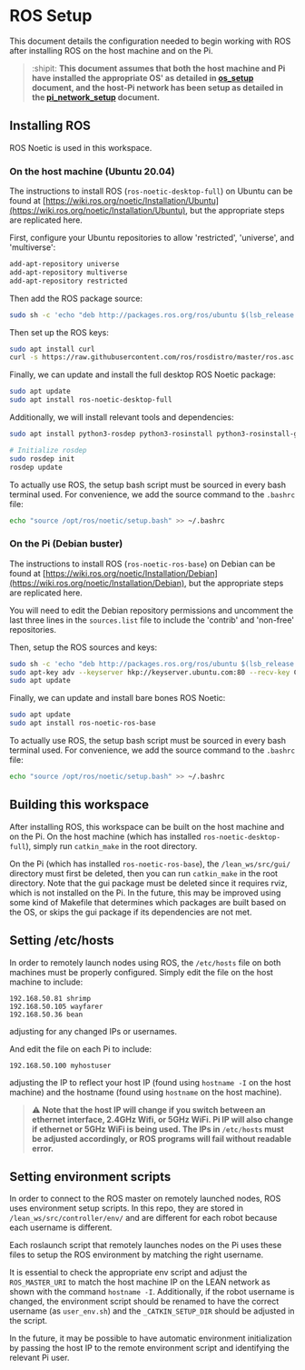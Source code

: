 # ROS Setup

This document details the configuration needed to begin working with ROS after installing ROS on the host machine and on the Pi.

> :shipit: **This document assumes that both the host machine and Pi have installed the appropriate OS' as detailed in [os_setup](./os_setup.md) document, and the host-Pi network has been setup as detailed in the [pi_network_setup](./pi_network_setup.md) document.**

## Installing ROS

ROS Noetic is used in this workspace.

### On the host machine (Ubuntu 20.04)

The instructions to install ROS (`ros-noetic-desktop-full`) on Ubuntu can be found at [https://wiki.ros.org/noetic/Installation/Ubuntu](https://wiki.ros.org/noetic/Installation/Ubuntu), but the appropriate steps are replicated here.

First, configure your Ubuntu repositories to allow 'restricted', 'universe', and 'multiverse':
```bash
add-apt-repository universe
add-apt-repository multiverse
add-apt-repository restricted
```

Then add the ROS package source:
```bash
sudo sh -c 'echo "deb http://packages.ros.org/ros/ubuntu $(lsb_release -sc) main" > /etc/apt/sources.list.d/ros-latest.list'
```

Then set up the ROS keys:
```bash
sudo apt install curl
curl -s https://raw.githubusercontent.com/ros/rosdistro/master/ros.asc | sudo apt-key add -
```

Finally, we can update and install the full desktop ROS Noetic package:
```bash
sudo apt update
sudo apt install ros-noetic-desktop-full
```

Additionally, we will install relevant tools and dependencies:
```bash
sudo apt install python3-rosdep python3-rosinstall python3-rosinstall-generator python3-wstool build-essential

# Initialize rosdep
sudo rosdep init
rosdep update
```

To actually use ROS, the setup bash script must be sourced in every bash terminal used. For convenience, we add the source command to the `.bashrc` file:
```bash
echo "source /opt/ros/noetic/setup.bash" >> ~/.bashrc
```

### On the Pi (Debian buster)

The instructions to install ROS (`ros-noetic-ros-base`) on Debian can be found at [https://wiki.ros.org/noetic/Installation/Debian](https://wiki.ros.org/noetic/Installation/Debian), but the appropriate steps are replicated here.

You will need to edit the Debian repository permissions and uncomment the last three lines in the `sources.list` file to include the 'contrib' and 'non-free' repositories.

Then, setup the ROS sources and keys:
```bash
sudo sh -c 'echo "deb http://packages.ros.org/ros/ubuntu $(lsb_release -sc) main" > /etc/apt/sources.list.d/ros-latest.list'
sudo apt-key adv --keyserver hkp://keyserver.ubuntu.com:80 --recv-key C1CF6E31E6BADE8868B172B4F42ED6FBAB17C654
sudo apt update
```

Finally, we can update and install bare bones ROS Noetic:
```bash
sudo apt update
sudo apt install ros-noetic-ros-base
```

To actually use ROS, the setup bash script must be sourced in every bash terminal used. For convenience, we add the source command to the `.bashrc` file:
```bash
echo "source /opt/ros/noetic/setup.bash" >> ~/.bashrc
```

## Building this workspace

After installing ROS, this workspace can be built on the host machine and on the Pi. On the host machine (which has installed `ros-noetic-desktop-full`), simply run `catkin_make` in the root directory.

On the Pi (which has installed `ros-noetic-ros-base`), the `/lean_ws/src/gui/` directory must first be deleted, then you can run `catkin_make` in the root directory. Note that the gui package must be deleted since it requires rviz, which is not installed on the Pi. In the future, this may be improved using some kind of Makefile that determines which packages are built based on the OS, or skips the gui package if its dependencies are not met.

## Setting /etc/hosts

In order to remotely launch nodes using ROS, the `/etc/hosts` file on both machines must be properly configured. Simply edit the file on the host machine to include:
```
192.168.50.81 shrimp
192.168.50.105 wayfarer
192.168.50.36 bean
```
adjusting for any changed IPs or usernames.

And edit the file on each Pi to include:
```
192.168.50.100 myhostuser
```
adjusting the IP to reflect your host IP (found using `hostname -I` on the host machine) and the hostname (found using `hostname` on the host machine).

> :warning: **Note that the host IP will change if you switch between an ethernet interface, 2.4GHz Wifi, or 5GHz WiFi. Pi IP will also change if ethernet or 5GHz WiFi is being used. The IPs in `/etc/hosts` must be adjusted accordingly, or ROS programs will fail without readable error.**

## Setting environment scripts

In order to connect to the ROS master on remotely launched nodes, ROS uses environment setup scripts. In this repo, they are stored in `/lean_ws/src/controller/env/` and are different for each robot because each username is different.

Each roslaunch script that remotely launches nodes on the Pi uses these files to setup the ROS environment by matching the right username.

It is essential to check the appropriate env script and adjust the `ROS_MASTER_URI` to match the host machine IP on the LEAN network as shown with the command `hostname -I`. Additionally, if the robot username is changed, the environment script should be renamed to have the correct username (as `user_env.sh`) and the `_CATKIN_SETUP_DIR` should be adjusted in the script.

In the future, it may be possible to have automatic environment initialization by passing the host IP to the remote environment script and identifying the relevant Pi user.